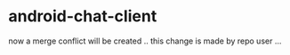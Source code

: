 android-chat-client
===================

now a merge conflict will be created .. this change is made by repo user ...
